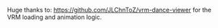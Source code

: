 Huge thanks to: https://github.com/JLChnToZ/vrm-dance-viewer for the VRM loading and animation logic.

